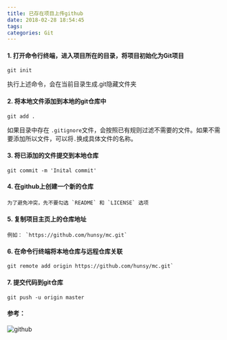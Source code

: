 ```yaml
---
title: 已存在项目上传github
date: 2018-02-28 18:54:45
tags:
categories: Git
---
```


#### 1. 打开命令行终端，进入项目所在的目录，将项目初始化为Git项目

```
git init
```
执行上述命令，会在当前目录生成.git隐藏文件夹

#### 2. 将本地文件添加到本地的git仓库中
	
```
git add .
```
如果目录中存在 `.gitignore`文件，会按照已有规则过滤不需要的文件。如果不需要添加所以文件，可以将`.`换成具体文件的名称。

#### 3. 将已添加的文件提交到本地仓库

```
git commit -m 'Inital commit'
```

#### 4. 在github上创建一个新的仓库

```
为了避免冲突，先不要勾选 `README` 和 `LICENSE` 选项
```

#### 5. 复制项目主页上的仓库地址

```	
例如： `https://github.com/hunsy/mc.git`
```

#### 6. 在命令行终端将本地仓库与远程仓库关联

```
git remote add origin https://github.com/hunsy/mc.git`
```

#### 7. 提交代码到git仓库

```
git push -u origin master
```

#### 参考：

![github](/images/img1.png)